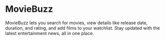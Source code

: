 # MovieBuzz
MovieBuzz lets you search for movies, view details like release date, duration, and rating, and add films to your watchlist. Stay updated with the latest entertainment news, all in one place.
